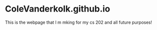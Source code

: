 # ColeVanderkolk.github.io

This is the webpage that I m mking for my cs 202 and all future purposes!
